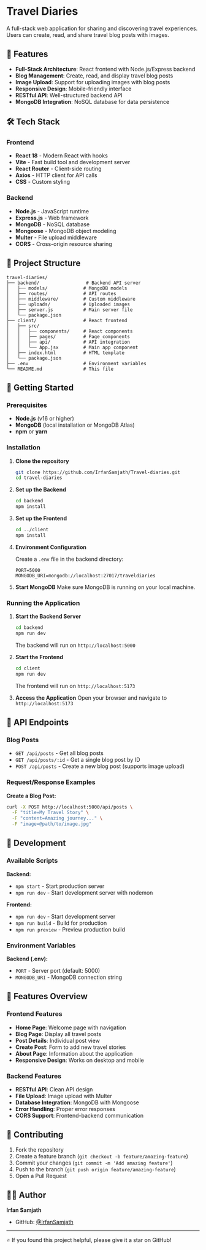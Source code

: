 # Travel Diaries

A full-stack web application for sharing and discovering travel experiences. Users can create, read, and share travel blog posts with images.

## 🚀 Features

- **Full-Stack Architecture**: React frontend with Node.js/Express backend
- **Blog Management**: Create, read, and display travel blog posts
- **Image Upload**: Support for uploading images with blog posts
- **Responsive Design**: Mobile-friendly interface
- **RESTful API**: Well-structured backend API
- **MongoDB Integration**: NoSQL database for data persistence

## 🛠️ Tech Stack

### Frontend
- **React 18** - Modern React with hooks
- **Vite** - Fast build tool and development server
- **React Router** - Client-side routing
- **Axios** - HTTP client for API calls
- **CSS** - Custom styling

### Backend
- **Node.js** - JavaScript runtime
- **Express.js** - Web framework
- **MongoDB** - NoSQL database
- **Mongoose** - MongoDB object modeling
- **Multer** - File upload middleware
- **CORS** - Cross-origin resource sharing

## 📁 Project Structure

```
travel-diaries/
├── backend/                 # Backend API server
│   ├── models/             # MongoDB models
│   ├── routes/             # API routes
│   ├── middleware/         # Custom middleware
│   ├── uploads/            # Uploaded images
│   ├── server.js           # Main server file
│   └── package.json
├── client/                 # React frontend
│   ├── src/
│   │   ├── components/     # React components
│   │   ├── pages/          # Page components
│   │   ├── api/            # API integration
│   │   └── App.jsx         # Main app component
│   ├── index.html          # HTML template
│   └── package.json
├── .env                    # Environment variables
└── README.md               # This file
```

## 🚀 Getting Started

### Prerequisites

- **Node.js** (v16 or higher)
- **MongoDB** (local installation or MongoDB Atlas)
- **npm** or **yarn**

### Installation

1. **Clone the repository**
   ```bash
   git clone https://github.com/IrfanSamjath/Travel-diaries.git
   cd travel-diaries
   ```

2. **Set up the Backend**
   ```bash
   cd backend
   npm install
   ```

3. **Set up the Frontend**
   ```bash
   cd ../client
   npm install
   ```

4. **Environment Configuration**

   Create a `.env` file in the backend directory:
   ```env
   PORT=5000
   MONGODB_URI=mongodb://localhost:27017/traveldiaries
   ```

5. **Start MongoDB**
   Make sure MongoDB is running on your local machine.

### Running the Application

1. **Start the Backend Server**
   ```bash
   cd backend
   npm run dev
   ```
   The backend will run on `http://localhost:5000`

2. **Start the Frontend**
   ```bash
   cd client
   npm run dev
   ```
   The frontend will run on `http://localhost:5173`

3. **Access the Application**
   Open your browser and navigate to `http://localhost:5173`

## 📡 API Endpoints

### Blog Posts
- `GET /api/posts` - Get all blog posts
- `GET /api/posts/:id` - Get a single blog post by ID
- `POST /api/posts` - Create a new blog post (supports image upload)

### Request/Response Examples

**Create a Blog Post:**
```bash
curl -X POST http://localhost:5000/api/posts \
  -F "title=My Travel Story" \
  -F "content=Amazing journey..." \
  -F "image=@path/to/image.jpg"
```

## 🔧 Development

### Available Scripts

**Backend:**
- `npm start` - Start production server
- `npm run dev` - Start development server with nodemon

**Frontend:**
- `npm run dev` - Start development server
- `npm run build` - Build for production
- `npm run preview` - Preview production build

### Environment Variables

**Backend (.env):**
- `PORT` - Server port (default: 5000)
- `MONGODB_URI` - MongoDB connection string

## 📱 Features Overview

### Frontend Features
- **Home Page**: Welcome page with navigation
- **Blog Page**: Display all travel posts
- **Post Details**: Individual post view
- **Create Post**: Form to add new travel stories
- **About Page**: Information about the application
- **Responsive Design**: Works on desktop and mobile

### Backend Features
- **RESTful API**: Clean API design
- **File Upload**: Image upload with Multer
- **Database Integration**: MongoDB with Mongoose
- **Error Handling**: Proper error responses
- **CORS Support**: Frontend-backend communication

## 🤝 Contributing

1. Fork the repository
2. Create a feature branch (`git checkout -b feature/amazing-feature`)
3. Commit your changes (`git commit -m 'Add amazing feature'`)
4. Push to the branch (`git push origin feature/amazing-feature`)
5. Open a Pull Request

## 👨‍💻 Author

**Irfan Samjath**
- GitHub: [@IrfanSamjath](https://github.com/IrfanSamjath)

---

⭐ If you found this project helpful, please give it a star on GitHub!
